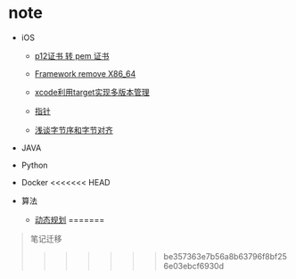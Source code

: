 # note
* iOS
    * [p12证书 转 pem 证书](https://github.com/MaxsLin/note/blob/master/p12转pem.md)
    * [Framework remove X86_64](https://github.com/MaxsLin/note/blob/master/frameworkRemoveX86_64.md)
    * [xcode利用target实现多版本管理](https://github.com/MaxsLin/note/blob/master/xcode利用target实现多版本管理.md)
    * [指针](https://github.com/MaxsLin/note/blob/master/Pointer.md)
    
     * [浅谈字节序和字节对齐](https://github.com/MaxsLin/note/blob/master/Discussed.md)

* JAVA
* Python
* Docker
<<<<<<< HEAD
* 算法
    * [动态规划](https://github.com/MaxsLin/note/blob/master/dynamicprogramming.md)
=======



> 笔记迁移
>>>>>>> be357363e7b56a8b63796f8bf256e03ebcf6930d
